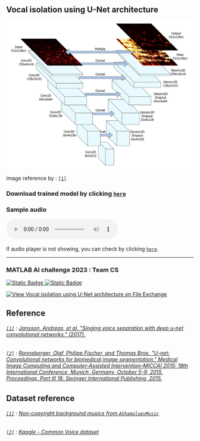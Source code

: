 ## Vocal isolation using U-Net architecture

<p align="center">
  <img src="./images/U-net1.png" width=500px />
</p>

image reference by :
[`[1]`](#1--jansson-andreas-et-al-singing-voice-separation-with-deep-u-net-convolutional-networks-2017)

### Download trained model by clicking [`here`](https://drive.google.com/file/d/1MKM8TxM3rqm-2QY-NGf9V_EhRStkPLdZ/view?usp=drive_web)

### Sample audio

<audio controls="controls">
  <source type="audio/wav" src="./Data/well_trained_pred_sample/merge_009.wav"></source>
  <source type="audio/ogg" src="./Data/well_trained_pred_sample/merge_009.wav"></source>
  <p>Your browser does not support the audio element.</p>
</audio>

If audio player is not showing, you can check by clicking [`here`](./Data/well_trained_pred_sample/merge_009.wav).

---
### MATLAB AI challenge 2023 : Team CS
[![Static Badge](https://img.shields.io/badge/%40jbw9964-gray?style=flat-square)
](https://github.com/jbw9964)
[![Static Badge](https://img.shields.io/badge/%402jae1-blue?style=flat-square)
](https://github.com/2jae1)

[![View Vocal isolation using U-Net architecture on File Exchange](https://www.mathworks.com/matlabcentral/images/matlab-file-exchange.svg)](https://kr.mathworks.com/matlabcentral/fileexchange/133017-vocal-isolation-using-u-net-architecture)

## Reference

###### [`[1]`]() : [Jansson, Andreas, et al. "Singing voice separation with deep u-net convolutional networks." (2017).](https://ejhumphrey.com/assets/pdf/jansson2017singing.pdf)

###### [`[2]`]() : [Ronneberger, Olaf, Philipp Fischer, and Thomas Brox. "U-net: Convolutional networks for biomedical image segmentation." Medical Image Computing and Computer-Assisted Intervention–MICCAI 2015: 18th International Conference, Munich, Germany, October 5-9, 2015, Proceedings, Part III 18. Springer International Publishing, 2015.](https://arxiv.org/pdf/1505.04597.pdf)

## Dataset reference
###### [`[1]`]() : [Non-copyright background musics from `AShamaluevMusic`](https://www.ashamaluevmusic.com/no-copyright-music)

###### [`[2]`]() : [Kaggle - Common Voice dataset](https://www.kaggle.com/datasets/mozillaorg/common-voice)
